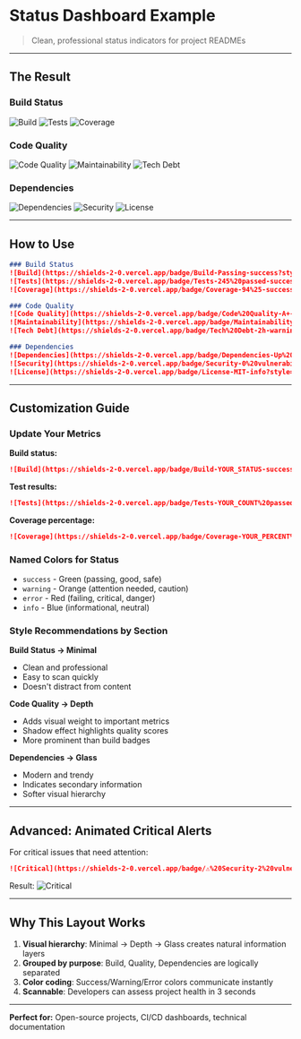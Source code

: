 # Status Dashboard Example

> Clean, professional status indicators for project READMEs

---

## The Result

### Build Status
![Build](https://shields-2-0.vercel.app/badge/Build-Passing-success?style=minimal)
![Tests](https://shields-2-0.vercel.app/badge/Tests-245%20passed-success?style=minimal)
![Coverage](https://shields-2-0.vercel.app/badge/Coverage-94%25-success?style=minimal)

### Code Quality
![Code Quality](https://shields-2-0.vercel.app/badge/Code%20Quality-A+-10b981?style=depth)
![Maintainability](https://shields-2-0.vercel.app/badge/Maintainability-95%2F100-info?style=depth)
![Tech Debt](https://shields-2-0.vercel.app/badge/Tech%20Debt-2h-warning?style=depth)

### Dependencies
![Dependencies](https://shields-2-0.vercel.app/badge/Dependencies-Up%20to%20date-success?style=glass)
![Security](https://shields-2-0.vercel.app/badge/Security-0%20vulnerabilities-success?style=glass)
![License](https://shields-2-0.vercel.app/badge/License-MIT-info?style=glass)

---

## How to Use

```markdown
### Build Status
![Build](https://shields-2-0.vercel.app/badge/Build-Passing-success?style=minimal)
![Tests](https://shields-2-0.vercel.app/badge/Tests-245%20passed-success?style=minimal)
![Coverage](https://shields-2-0.vercel.app/badge/Coverage-94%25-success?style=minimal)

### Code Quality
![Code Quality](https://shields-2-0.vercel.app/badge/Code%20Quality-A+-10b981?style=depth)
![Maintainability](https://shields-2-0.vercel.app/badge/Maintainability-95%2F100-info?style=depth)
![Tech Debt](https://shields-2-0.vercel.app/badge/Tech%20Debt-2h-warning?style=depth)

### Dependencies
![Dependencies](https://shields-2-0.vercel.app/badge/Dependencies-Up%20to%20date-success?style=glass)
![Security](https://shields-2-0.vercel.app/badge/Security-0%20vulnerabilities-success?style=glass)
![License](https://shields-2-0.vercel.app/badge/License-MIT-info?style=glass)
```

---

## Customization Guide

### Update Your Metrics

**Build status:**
```markdown
![Build](https://shields-2-0.vercel.app/badge/Build-YOUR_STATUS-success?style=minimal)
```

**Test results:**
```markdown
![Tests](https://shields-2-0.vercel.app/badge/Tests-YOUR_COUNT%20passed-success?style=minimal)
```

**Coverage percentage:**
```markdown
![Coverage](https://shields-2-0.vercel.app/badge/Coverage-YOUR_PERCENT%25-success?style=minimal)
```

### Named Colors for Status

- `success` - Green (passing, good, safe)
- `warning` - Orange (attention needed, caution)
- `error` - Red (failing, critical, danger)
- `info` - Blue (informational, neutral)

### Style Recommendations by Section

**Build Status → Minimal**
- Clean and professional
- Easy to scan quickly
- Doesn't distract from content

**Code Quality → Depth**
- Adds visual weight to important metrics
- Shadow effect highlights quality scores
- More prominent than build badges

**Dependencies → Glass**
- Modern and trendy
- Indicates secondary information
- Softer visual hierarchy

---

## Advanced: Animated Critical Alerts

For critical issues that need attention:

```markdown
![Critical](https://shields-2-0.vercel.app/badge/⚠️%20Security-2%20vulnerabilities-error?style=neon&animate=neon-glow)
```

Result:
![Critical](https://shields-2-0.vercel.app/badge/⚠️%20Security-2%20vulnerabilities-error?style=neon&animate=neon-glow)

---

## Why This Layout Works

1. **Visual hierarchy**: Minimal → Depth → Glass creates natural information layers
2. **Grouped by purpose**: Build, Quality, Dependencies are logically separated
3. **Color coding**: Success/Warning/Error colors communicate instantly
4. **Scannable**: Developers can assess project health in 3 seconds

---

**Perfect for:** Open-source projects, CI/CD dashboards, technical documentation